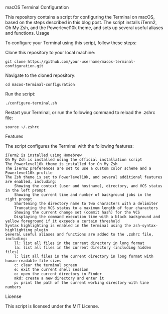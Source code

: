 macOS Terminal Configuration

This repository contains a script for configuring the Terminal on macOS, based on the steps described in this blog post. The script installs iTerm2, Oh My Zsh, and the Powerlevel10k theme, and sets up several useful aliases and functions.
Usage

To configure your Terminal using this script, follow these steps:

Clone this repository to your local machine:
        
    git clone https://github.com/your-username/macos-terminal-configuration.git

Navigate to the cloned repository:

    cd macos-terminal-configuration

Run the script:

    ./configure-terminal.sh

Restart your Terminal, or run the following command to reload the .zshrc file:

    source ~/.zshrc

Features

The script configures the Terminal with the following features:

    iTerm2 is installed using Homebrew
    Oh My Zsh is installed using the official installation script
    The Powerlevel10k theme is installed for Oh My Zsh
    The iTerm2 preferences are set to use a custom color scheme and a Powerlevel10k profile
    The Zsh theme is set to Powerlevel10k, and several additional features are enabled, including:
        Showing the context (user and hostname), directory, and VCS status in the left prompt
        Showing the current time and number of background jobs in the right prompt
        Shortening the directory name to two characters with a delimiter
        Truncating the VCS status to a maximum length of four characters
        Showing the current change set (commit hash) for the VCS
        Displaying the command execution time with a black background and yellow foreground if it exceeds a certain threshold
    Syntax highlighting is enabled in the terminal using the zsh-syntax-highlighting plugin
    Several useful aliases and functions are added to the .zshrc file, including:
        ll: list all files in the current directory in long format
        la: list all files in the current directory (including hidden files)
        l: list all files in the current directory in long format with human-readable file sizes
        c: clear the terminal screen
        e: exit the current shell session
        o: open the current directory in Finder
        mkd: create a new directory and enter it
        p: print the path of the current working directory with line numbers

License

This script is licensed under the MIT License.